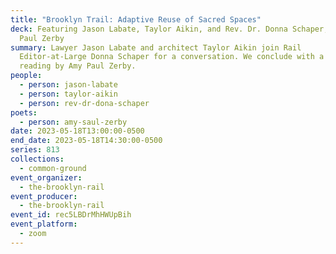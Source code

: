 ```yaml
---
title: "Brooklyn Trail: Adaptive Reuse of Sacred Spaces"
deck: Featuring Jason Labate, Taylor Aikin, and Rev. Dr. Donna Schaper, with Amy
  Paul Zerby
summary: Lawyer Jason Labate and architect Taylor Aikin join Rail
  Editor-at-Large Donna Schaper for a conversation. We conclude with a poetry
  reading by Amy Paul Zerby.
people:
  - person: jason-labate
  - person: taylor-aikin
  - person: rev-dr-dona-schaper
poets:
  - person: amy-saul-zerby
date: 2023-05-18T13:00:00-0500
end_date: 2023-05-18T14:30:00-0500
series: 813
collections:
  - common-ground
event_organizer:
  - the-brooklyn-rail
event_producer:
  - the-brooklyn-rail
event_id: rec5LBDrMhHWUpBih
event_platform:
  - zoom
---
```

